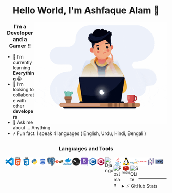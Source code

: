 <h1 align="center">Hello World, I'm Ashfaque Alam  👋</h1>



<img align="right" alt="GIF" src="https://github.com/AshfaqueAlam/AshfaqueAlam/blob/main/coding_gif/code6.gif?raw=true" width="413" height="317" />



<h3 align="center">I'm a Developer and a Gamer !!</h3>



- 🌱 I’m currently learning **Everything** 😛
- 👯 I’m looking to collaborate with other **developers**
- 💬 Ask me about ... Anything
- ⚡ Fun fact: I speak 4 languages ( English, Urdu, Hindi, Bengali )



<h3 align="center">Languages and Tools</h3>

[<img align="left" alt="Visual Studio Code" width="26px" src="https://raw.githubusercontent.com/github/explore/80688e429a7d4ef2fca1e82350fe8e3517d3494d/topics/visual-studio-code/visual-studio-code.png" />][github]
[<img align="left" alt="HTML5" width="26px" src="https://raw.githubusercontent.com/github/explore/80688e429a7d4ef2fca1e82350fe8e3517d3494d/topics/html/html.png" />][github]
[<img align="left" alt="CSS3" width="26px" src="https://raw.githubusercontent.com/github/explore/80688e429a7d4ef2fca1e82350fe8e3517d3494d/topics/css/css.png" />][github]
<!-- [<img align="left" alt="CSharp" width="26px" src="https://raw.githubusercontent.com/github/explore/80688e429a7d4ef2fca1e82350fe8e3517d3494d/topics/csharp/csharp.png" />][github] -->
<!-- [<img align="left" alt="JavaScript" width="26px" src="https://raw.githubusercontent.com/github/explore/80688e429a7d4ef2fca1e82350fe8e3517d3494d/topics/javascript/javascript.png" />][github] -->
<!-- [<img align="left" alt="React" width="26px" src="https://raw.githubusercontent.com/github/explore/80688e429a7d4ef2fca1e82350fe8e3517d3494d/topics/react/react.png" />][github] -->
<!-- [<img align="left" alt="Node.js" width="26px" src="https://raw.githubusercontent.com/github/explore/80688e429a7d4ef2fca1e82350fe8e3517d3494d/topics/nodejs/nodejs.png" />][github] -->
[<img align="left" alt="python" width="26px" src="https://raw.githubusercontent.com/github/explore/80688e429a7d4ef2fca1e82350fe8e3517d3494d/topics/python/python.png" />][github]
<!-- [<img align="left" alt="flask" width="26px" src="https://raw.githubusercontent.com/github/explore/80688e429a7d4ef2fca1e82350fe8e3517d3494d/topics/flask/flask.png" />][github] -->
[<img align="left" alt="SQL" width="26px" src="https://raw.githubusercontent.com/github/explore/80688e429a7d4ef2fca1e82350fe8e3517d3494d/topics/sql/sql.png" />][github]
[<img align="left" alt="postgreSQL" width="26px" src="https://raw.githubusercontent.com/github/explore/80688e429a7d4ef2fca1e82350fe8e3517d3494d/topics/postgresql/postgresql.png" />][github]
[<img align="left" alt="Git" width="26px" src="https://raw.githubusercontent.com/github/explore/80688e429a7d4ef2fca1e82350fe8e3517d3494d/topics/git/git.png" />][github]
[<img align="left" alt="Docker" width="26px" src="https://raw.githubusercontent.com/github/explore/80688e429a7d4ef2fca1e82350fe8e3517d3494d/topics/docker/docker.png" />][github]
[<img align="left" alt="Terminal" width="26px" src="https://raw.githubusercontent.com/github/explore/80688e429a7d4ef2fca1e82350fe8e3517d3494d/topics/terminal/terminal.png" />][github]
[<img align="left" alt="Bootstrap" width="26px" src="https://raw.githubusercontent.com/devicons/devicon/master/icons/bootstrap/bootstrap-plain-wordmark.svg" />][github]
[<img align="left" alt="C" width="26px" src="https://raw.githubusercontent.com/devicons/devicon/master/icons/c/c-original.svg" />][github]
[<img align="left" alt="CPP" width="26px" src="https://raw.githubusercontent.com/devicons/devicon/master/icons/cplusplus/cplusplus-original.svg" />][github]
[<img align="left" alt="Django" width="26px" src="https://cdn.jsdelivr.net/gh/devicons/devicon/icons/django/django-plain.svg" />][github]
[<img align="left" alt="Java" width="26px" src="https://raw.githubusercontent.com/devicons/devicon/master/icons/java/java-original.svg" />][github]
[<img align="left" alt="Linux" width="26px" src="https://raw.githubusercontent.com/devicons/devicon/master/icons/linux/linux-original.svg" />][github]
[<img align="left" alt="MySQL" width="26px" src="https://raw.githubusercontent.com/devicons/devicon/master/icons/mysql/mysql-original-wordmark.svg" />][github]
[<img align="left" alt="Oracle" width="26px" src="https://raw.githubusercontent.com/devicons/devicon/master/icons/oracle/oracle-original.svg" />][github]
[<img align="left" alt="Pandas" width="26px" src="https://raw.githubusercontent.com/devicons/devicon/2ae2a900d2f041da66e950e4d48052658d850630/icons/pandas/pandas-original.svg" />][github]
[<img align="left" alt="PHP" width="26px" src="https://raw.githubusercontent.com/devicons/devicon/master/icons/php/php-original.svg" />][github]
[<img align="left" alt="Postman" width="26px" src="https://www.vectorlogo.zone/logos/getpostman/getpostman-icon.svg" />][github]
[<img align="left" alt="Redis" width="26px" src="https://raw.githubusercontent.com/devicons/devicon/master/icons/redis/redis-original-wordmark.svg" />][github]
[<img align="left" alt="SQLite" width="26px" src="https://www.vectorlogo.zone/logos/sqlite/sqlite-icon.svg" />][github]

<br /><br /><br />

---



<details>
  <summary> ⚡ GitHub Stats </summary> <br>
  <div align="center">
    <img height="190em" align="center" alt="Ashfaque's GitHub Stats" src="https://github-readme-stats.vercel.app/api?username=AshfaqueAlam&title_color=2185FF&text_color=C9D1D9&icon_color=6CA6FE&show_icons=true&hide_border=1&bg_color=0D1117&theme=dracula&include_all_commits=true&count_private=true" />
    <img height="350em" align="center" alt="Ashfaque's GitHub Top Languages" src="https://github-readme-stats.vercel.app/api/top-langs/?username=AshfaqueAlam&title_color=2185FF&text_color=C9D1D9&icon_color=DD6387&show_icons=true&hide_border=1&bg_color=0D1117&langs_count=10&theme=dracula" />
  </div>
</details>



[github]: https://github.com/AshfaqueAlam
